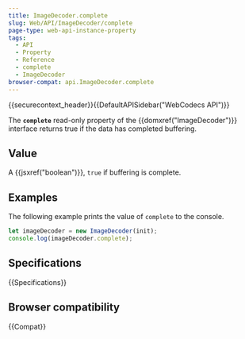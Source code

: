 ```yaml
---
title: ImageDecoder.complete
slug: Web/API/ImageDecoder/complete
page-type: web-api-instance-property
tags:
  - API
  - Property
  - Reference
  - complete
  - ImageDecoder
browser-compat: api.ImageDecoder.complete
---
```

{{securecontext_header}}{{DefaultAPISidebar("WebCodecs API")}}

The **`complete`** read-only property of the {{domxref("ImageDecoder")}} interface returns true if the data has completed buffering.

## Value

A {{jsxref("boolean")}}, `true` if buffering is complete.

## Examples

The following example prints the value of `complete` to the console.

```js
let imageDecoder = new ImageDecoder(init);
console.log(imageDecoder.complete);
```

## Specifications

{{Specifications}}

## Browser compatibility

{{Compat}}
